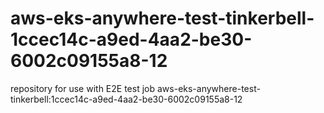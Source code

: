 # aws-eks-anywhere-test-tinkerbell-1ccec14c-a9ed-4aa2-be30-6002c09155a8-12
repository for use with E2E test job aws-eks-anywhere-test-tinkerbell:1ccec14c-a9ed-4aa2-be30-6002c09155a8-12
